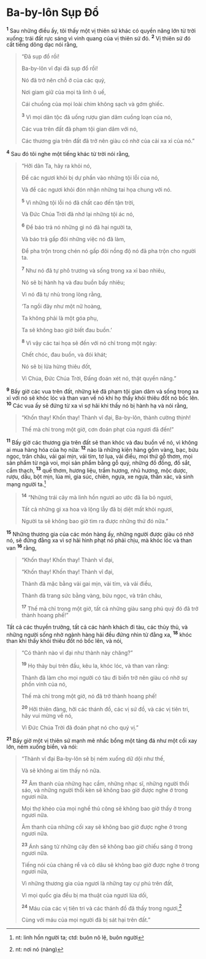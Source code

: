 # Ba-by-lôn Sụp Ðổ
<sup><b>1</b></sup> Sau những điều ấy, tôi thấy một vị thiên sứ khác có quyền năng lớn từ trời xuống; trái đất rực sáng vì vinh quang của vị thiên sứ đó. <sup><b>2</b></sup> Vị thiên sứ đó cất tiếng dõng dạc nói rằng,


> “Ðã sụp đổ rồi!
> 
> Ba-by-lôn vĩ đại đã sụp đổ rồi!
> 
> Nó đã trở nên chỗ ở của các quỷ,
> 
> Nơi giam giữ của mọi tà linh ô uế,
> 
> Cái chuồng của mọi loài chim không sạch và gớm ghiếc.
> 
> <sup><b>3</b></sup> Vì mọi dân tộc đã uống rượu gian dâm cuồng loạn của nó,
> 
> Các vua trên đất đã phạm tội gian dâm với nó,
> 
> Các thương gia trên đất đã trở nên giàu có nhờ của cải xa xỉ của nó.”
>

<sup><b>4</b></sup> Sau đó tôi nghe một tiếng khác từ trời nói rằng,


> “Hỡi dân Ta, hãy ra khỏi nó,
> 
> Ðể các ngươi khỏi bị dự phần vào những tội lỗi của nó,
> 
> Và để các ngươi khỏi đón nhận những tai họa chung với nó.
> 
> <sup><b>5</b></sup> Vì những tội lỗi nó đã chất cao đến tận trời,
> 
> Và Ðức Chúa Trời đã nhớ lại những tội ác nó,
> 
> <sup><b>6</b></sup> Ðể báo trả nó những gì nó đã hại người ta,
> 
> Và báo trả gấp đôi những việc nó đã làm,
> 
> Ðể pha trộn trong chén nó gấp đôi nồng độ nó đã pha trộn cho người ta.
> 
> <sup><b>7</b></sup> Như nó đã tự phô trương và sống trong xa xỉ bao nhiêu,
> 
> Nó sẽ bị hành hạ và đau buồn bấy nhiêu;
> 
> Vì nó đã tự nhủ trong lòng rằng,
> 
> ‘Ta ngồi đây như một nữ hoàng,
> 
> Ta không phải là một góa phụ,
> 
> Ta sẽ không bao giờ biết đau buồn.’
> 
> <sup><b>8</b></sup> Vì vậy các tai họa sẽ đến với nó chỉ trong một ngày:
> 
> Chết chóc, đau buồn, và đói khát;
> 
> Nó sẽ bị lửa hừng thiêu đốt,
> 
> Vì Chúa, Ðức Chúa Trời, Ðấng đoán xét nó, thật quyền năng.”
>

<sup><b>9</b></sup> Bấy giờ các vua trên đất, những kẻ đã phạm tội gian dâm và sống trong xa xỉ với nó sẽ khóc lóc và than van về nó khi họ thấy khói thiêu đốt nó bốc lên. <sup><b>10</b></sup> Các vua ấy sẽ đứng từ xa vì sợ hãi khi thấy nó bị hành hạ và nói rằng,


> “Khốn thay! Khốn thay! Thành vĩ đại, Ba-by-lôn, thành cường thịnh!
> 
> Thế mà chỉ trong một giờ, cơn đoán phạt của ngươi đã đến!”
>

<sup><b>11</b></sup> Bấy giờ các thương gia trên đất sẽ than khóc và đau buồn về nó, vì không ai mua hàng hóa của họ nữa: <sup><b>12</b></sup> nào là những kiện hàng gồm vàng, bạc, bửu ngọc, trân châu, vải gai mịn, vải tím, tơ lụa, vải điều, mọi thứ gỗ thơm, mọi sản phẩm từ ngà voi, mọi sản phẩm bằng gỗ quý, những đồ đồng, đồ sắt, cẩm thạch, <sup><b>13</b></sup> quế thơm, hương liệu, trầm hương, nhũ hương, mộc dược, rượu, dầu, bột mịn, lúa mì, gia súc, chiên, ngựa, xe ngựa, thân xác, và sinh mạng người ta.[^1-0a6769df-177b-4f32-a303-866505c84ed5]


> <sup><b>14</b></sup> “Những trái cây mà linh hồn ngươi ao ước đã lìa bỏ ngươi,
> 
> Tất cả những gì xa hoa và lộng lẫy đã bị diệt mất khỏi ngươi,
> 
> Người ta sẽ không bao giờ tìm ra được những thứ đó nữa.”
>

<sup><b>15</b></sup> Những thương gia của các món hàng ấy, những người được giàu có nhờ nó, sẽ đứng đằng xa vì sợ hãi hình phạt nó phải chịu, mà khóc lóc và than van <sup><b>16</b></sup> rằng,


> “Khốn thay! Khốn thay! Thành vĩ đại,
> 
> “Khốn thay! Khốn thay! Thành vĩ đại,
> 
> Thành đã mặc bằng vải gai mịn, vải tím, và vải điều,
> 
> Thành đã trang sức bằng vàng, bửu ngọc, và trân châu,
> 
> <sup><b>17</b></sup> Thế mà chỉ trong một giờ, tất cả những giàu sang phú quý đó đã trở thành hoang phế!”
>

Tất cả các thuyền trưởng, tất cả các hành khách đi tàu, các thủy thủ, và những người sống nhờ ngành hàng hải đều đứng nhìn từ đằng xa, <sup><b>18</b></sup> khóc than khi thấy khói thiêu đốt nó bốc lên, và nói,


> “Có thành nào vĩ đại như thành này chăng?”
> 
> <sup><b>19</b></sup> Họ thảy bụi trên đầu, kêu la, khóc lóc, và than van rằng:
> 
> Thành đã làm cho mọi người có tàu đi biển trở nên giàu có nhờ sự phồn vinh của nó,
> 
> Thế mà chỉ trong một giờ, nó đã trở thành hoang phế!
> 
> <sup><b>20</b></sup> Hỡi thiên đàng, hỡi các thánh đồ, các vị sứ đồ, và các vị tiên tri, hãy vui mừng về nó,
> 
> Vì Ðức Chúa Trời đã đoán phạt nó cho quý vị.”
>

<sup><b>21</b></sup> Bấy giờ một vị thiên sứ mạnh mẽ nhấc bổng một tảng đá như một cối xay lớn, ném xuống biển, và nói:


> “Thành vĩ đại Ba-by-lôn sẽ bị ném xuống dữ dội như thế,
> 
> Và sẽ không ai tìm thấy nó nữa.
> 
> <sup><b>22</b></sup> Âm thanh của những hạc cầm, những nhạc sĩ, những người thổi sáo, và những người thổi kèn sẽ không bao giờ được nghe ở trong ngươi nữa.
> 
> Mọi thợ khéo của mọi nghề thủ công sẽ không bao giờ thấy ở trong ngươi nữa.
> 
> Âm thanh của những cối xay sẽ không bao giờ được nghe ở trong ngươi nữa.
> 
> <sup><b>23</b></sup> Ánh sáng từ những cây đèn sẽ không bao giờ chiếu sáng ở trong ngươi nữa.
> 
> Tiếng nói của chàng rể và cô dâu sẽ không bao giờ được nghe ở trong ngươi nữa,
> 
> Vì những thương gia của ngươi là những tay cự phú trên đất,
> 
> Vì mọi quốc gia đều bị ma thuật của ngươi lừa dối,
> 
> <sup><b>24</b></sup> Máu của các vị tiên tri và các thánh đồ đã thấy trong ngươi,[^2-0a6769df-177b-4f32-a303-866505c84ed5]
> 
> Cùng với máu của mọi người đã bị sát hại trên đất.”
>

[^1-0a6769df-177b-4f32-a303-866505c84ed5]: nt: linh hồn người ta; ctd: buôn nô lệ, buôn người
[^2-0a6769df-177b-4f32-a303-866505c84ed5]: nt: nơi nó (nàng)
